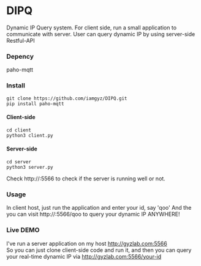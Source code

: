 # DIPQ
Dynamic IP Query system. For client side, run a small application to communicate with server. User can query dynamic IP by using server-side Restful-API

### Depency  
paho-mqtt

### Install  
`git clone https://github.com/iamgyz/DIPQ.git`  
`pip install paho-mqtt`  

#### Client-side  
`cd client`  
`python3 client.py`  

#### Server-side  
`cd server`  
`python3 server.py`  

Check http://<server IP>:5566 to check if the server is running well or not.  

### Usage  
In client host, just run the application and enter your id, say 'qoo' 
And the you can visit http://<server IP>:5566/qoo to query your dynamic IP ANYWHERE!  

### Live DEMO  
I've run a server application on my host http://gyzlab.com:5566  
So you can just clone client-side code and run it, and then you can query your real-time dynamic IP via http://gyzlab.com:5566/your-id
